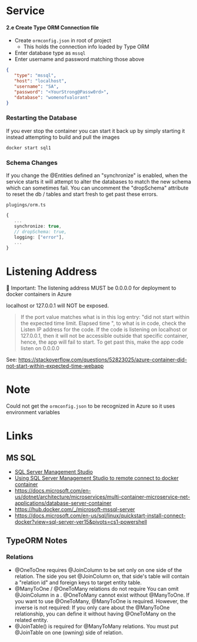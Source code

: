 # Service


#### 2.e Create Type ORM Connection file

- Create `ormconfig.json` in root of project
   - This holds the connection info loaded by Type ORM
- Enter database type as `mssql`
- Enter username and password matching those above

```json
{
   "type": "mssql",
   "host": "localhost",
   "username": "SA",
   "password": "<YourStrong@Passw0rd>",
   "database": "womenofvalorant"
}
```

### Restarting the Database

If you ever stop the container you can start it back up by simply starting it instead attempting to build and pull the images

```
docker start sql1
```

### Schema Changes

If you change the @Entities defined an "synchronize" is enabled, when the service starts it will attempt to alter the databases to match the new schema which can sometimes fail.  You can uncomment the "dropSchema" attribute to reset the db / tables and start fresh to get past these errors.

`plugings/orm.ts`

```typescript
{
   ...
   synchronize: true,
   // dropSchema: true,
   logging: ["error"],
   ...
}
```

# Listening Address

🚨 Important: The listening address MUST be 0.0.0.0 for deployment to docker containers in Azure

localhost or 127.0.0.1 will NOT be exposed.

> If the port value matches what is in this log entry: "did not start within the expected time limit. Elapsed time ", to what is in code, check the Listen IP address for the code. If the code is listening on localhost or 127.0.0.1, then it will not be accessible outside that specific container, hence, the app will fail to start. To get past this, make the app code listen on 0.0.0.0

See: https://stackoverflow.com/questions/52823025/azure-container-did-not-start-within-expected-time-webapp

# Note

Could not get the `ormconfig.json` to be recognized in Azure so it uses environment variables

# Links

## MS SQL

- [SQL Server Management Studio](https://docs.microsoft.com/en-us/sql/ssms/sql-server-management-studio-ssms)
- [Using SQL Server Management Studio to remote connect to docker container](https://stackoverflow.com/questions/47984603/using-sql-server-management-studio-to-remote-connect-to-docker-container)
- https://docs.microsoft.com/en-us/dotnet/architecture/microservices/multi-container-microservice-net-applications/database-server-container
- https://hub.docker.com/_/microsoft-mssql-server
- https://docs.microsoft.com/en-us/sql/linux/quickstart-install-connect-docker?view=sql-server-ver15&pivots=cs1-powershell

## TypeORM Notes

### Relations

- @OneToOne requires @JoinColumn to be set only on one side of the relation. The side you set @JoinColumn on, that side's table will contain a "relation id" and foreign keys to target entity table.
- @ManyToOne / @OneToMany relations do not require You can omit @JoinColumn in a . @OneToMany cannot exist without @ManyToOne. If you want to use @OneToMany, @ManyToOne is required. However, the inverse is not required: If you only care about the @ManyToOne relationship, you can define it without having @OneToMany on the related entity.
- @JoinTable() is required for @ManyToMany relations. You must put @JoinTable on one (owning) side of relation.
